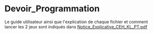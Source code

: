 # Devoir_Programmation

Le guide utilisateur ainsi que l'explication de chaque fichier et comment lancer les 2 jeux sont indiqués dans [Notice_Explicative_CEH_KL_PT.pdf](https://github.com/PaulineTurk/Devoir_Programmation/blob/master/Notice-Explicative-CEH_KL_PT.pdf)
